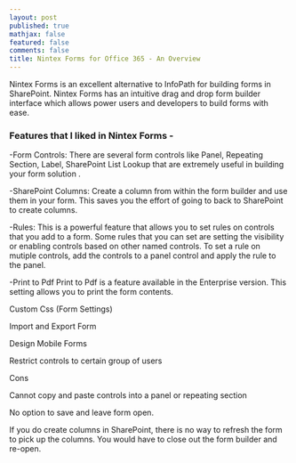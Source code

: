 ```yaml
---
layout: post
published: true
mathjax: false
featured: false
comments: false
title: Nintex Forms for Office 365 - An Overview
---
```

Nintex Forms is an excellent alternative to InfoPath for building forms in SharePoint. Nintex Forms has an intuitive drag and drop form builder interface which allows power users and developers to build forms with ease.

### Features that I liked in Nintex Forms -

-Form Controls:
There are several form controls like Panel, Repeating Section, Label, SharePoint List Lookup that are extremely useful in building your form solution .

-SharePoint Columns:
Create a column from within the form builder and use them in your form. This saves you the effort of going to back to SharePoint to create columns. 

-Rules:
This is a powerful feature that allows you to set rules on controls that you add to a form. Some rules that you can set are setting the visibility or enabling controls based on other named controls. To set a rule on mutiple controls, add the controls to a panel control and apply the rule to the panel.

-Print to Pdf
Print to Pdf is a feature available in the Enterprise version. This setting allows you to print the form contents.

Custom Css (Form Settings)


Import and Export Form

Design Mobile Forms


Restrict controls to certain group of users

Cons

Cannot copy and paste controls into a panel or repeating section

No option to save and leave form open.

If you do create columns in SharePoint, there is no way to refresh the form to pick up the columns. You would have to close out the form builder and re-open.
